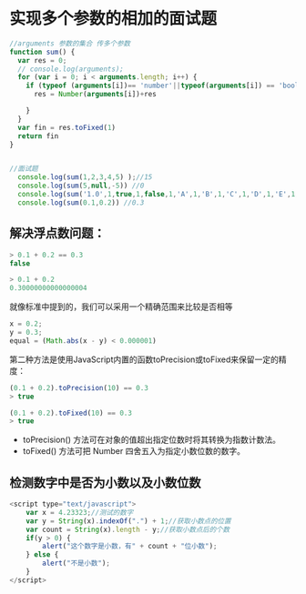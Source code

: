 
# 实现多个参数的相加的面试题


```js
//arguments 参数的集合 传多个参数
function sum() {
  var res = 0;
  // console.log(arguments);
  for (var i = 0; i < arguments.length; i++) {
    if (typeof (arguments[i])== 'number'||typeof(arguments[i]) == 'boolean') {
      res = Number(arguments[i])+res

    }
  }
  var fin = res.toFixed(1)
  return fin
}


//面试题
  console.log(sum(1,2,3,4,5) );//15
  console.log(sum(5,null,-5)) //0
  console.log(sum('1.0',1,true,1,false,1,'A',1,'B',1,'C',1,'D',1,'E',1,'F',1)) //10
  console.log(sum(0.1,0.2)) //0.3
```

## 解决浮点数问题：


```js
> 0.1 + 0.2 == 0.3
false

> 0.1 + 0.2
0.30000000000000004
```

就像标准中提到的，我们可以采用一个精确范围来比较是否相等

```js
x = 0.2;
y = 0.3;
equal = (Math.abs(x - y) < 0.000001)
```

第二种方法是使用JavaScript内置的函数toPrecision或toFixed来保留一定的精度：

```js
(0.1 + 0.2).toPrecision(10) == 0.3
> true

(0.1 + 0.2).toFixed(10) == 0.3
> true
```
- toPrecision() 方法可在对象的值超出指定位数时将其转换为指数计数法。
- toFixed() 方法可把 Number 四舍五入为指定小数位数的数字。



## 检测数字中是否为小数以及小数位数

```js
<script type="text/javascript">
	var x = 4.23323;//测试的数字
	var y = String(x).indexOf(".") + 1;//获取小数点的位置
	var count = String(x).length - y;//获取小数点后的个数
	if(y > 0) {
		alert("这个数字是小数，有" + count + "位小数");
	} else {
		alert("不是小数");
	}
</script>
```
